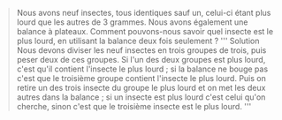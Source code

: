 > Nous avons neuf insectes, tous identiques sauf un, celui-ci étant plus lourd que les autres de 3 grammes.
Nous avons également une balance à plateaux.
Comment pouvons-nous savoir quel insecte est le plus lourd, en utilisant la balance deux fois seulement ?
'''
Solution
Nous devons diviser les neuf insectes en trois groupes de trois, puis peser deux de ces groupes.
Si l'un des deux groupes est plus lourd, c'est qu'il contient l'insecte le plus lourd ;
si la balance ne bouge pas c'est que le troisième groupe contient l'insecte le plus lourd.
Puis on retire un des trois insecte du groupe le plus lourd et on met les deux autres dans la balance ;
si un insecte est plus lourd c'est celui qu'on cherche, sinon c'est que le troisième insecte est le plus lourd.
'''
>
